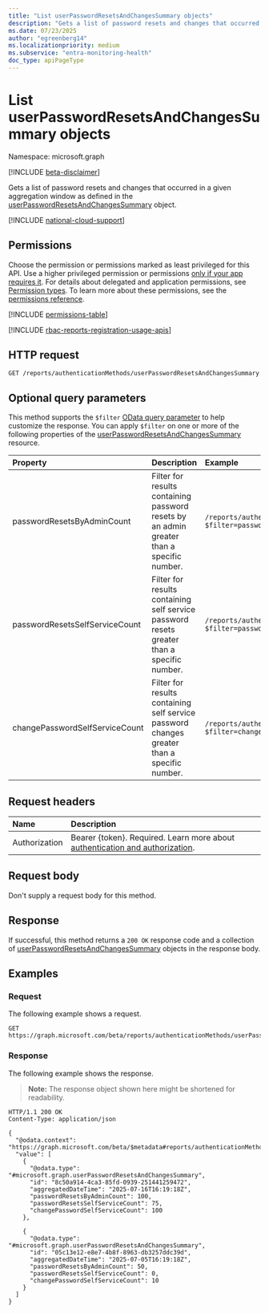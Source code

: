 ```yaml
---
title: "List userPasswordResetsAndChangesSummary objects"
description: "Gets a list of password resets and changes that occurred in a given aggregation window as defined in the userPasswordResetsAndChangesSummary object."
ms.date: 07/23/2025
author: "egreenberg14"
ms.localizationpriority: medium
ms.subservice: "entra-monitoring-health"
doc_type: apiPageType
---
```


# List userPasswordResetsAndChangesSummary objects

Namespace: microsoft.graph

[!INCLUDE [beta-disclaimer](../../includes/beta-disclaimer.md)]

Gets a list of password resets and changes that occurred in a given aggregation window as defined in the [userPasswordResetsAndChangesSummary](../resources/userpasswordresetsandchangessummary.md) object.

[!INCLUDE [national-cloud-support](../../includes/all-clouds.md)]

## Permissions

Choose the permission or permissions marked as least privileged for this API. Use a higher privileged permission or permissions [only if your app requires it](/graph/permissions-overview#best-practices-for-using-microsoft-graph-permissions). For details about delegated and application permissions, see [Permission types](/graph/permissions-overview#permission-types). To learn more about these permissions, see the [permissions reference](/graph/permissions-reference).

<!-- {
  "blockType": "permissions",
  "name": "authenticationmethodsroot-list-userpasswordresetsandchangessummary-permissions"
}
-->
[!INCLUDE [permissions-table](../includes/permissions/authenticationmethodsroot-list-userpasswordresetsandchangessummary-permissions.md)]

[!INCLUDE [rbac-reports-registration-usage-apis](../includes/rbac-for-apis/rbac-reports-registration-usage-apis.md)]

## HTTP request

<!-- {
  "blockType": "ignored"
}
-->
``` http
GET /reports/authenticationMethods/userPasswordResetsAndChangesSummary
```

## Optional query parameters

This method supports the `$filter` [OData query parameter](/graph/query-parameters) to help customize the response. You can apply `$filter` on one or more of the following properties of the [userPasswordResetsAndChangesSummary](../resources/userpasswordresetsandchangessummary.md) resource.

| Property          | Description                                                                                                                     | Example                                                                   |
|:------------------|:--------------------------------------------------------------------------------------------------------------------------------|:--------------------------------------------------------------------------|
| passwordResetsByAdminCount      | Filter for results containing password resets by an admin greater than a specific number. | `/reports/authenticationMethods/userPasswordResetsAndChangesSummary?$filter=passwordResetsByAdminCount gt 10`           |
| passwordResetsSelfServiceCount   | Filter for results containing self service password resets greater than a specific number.                                            | `/reports/authenticationMethods/userPasswordResetsAndChangesSummary?$filter=passwordResetsSelfServiceCount gt 10`        |
| changePasswordSelfServiceCount   | Filter for results containing self service password changes greater than a specific number.                                            | `/reports/authenticationMethods/userPasswordResetsAndChangesSummary?$filter=changePasswordSelfServiceCount gt 10`        |

## Request headers

|Name|Description|
|:---|:---|
|Authorization|Bearer {token}. Required. Learn more about [authentication and authorization](/graph/auth/auth-concepts).|

## Request body

Don't supply a request body for this method.

## Response

If successful, this method returns a `200 OK` response code and a collection of [userPasswordResetsAndChangesSummary](../resources/userpasswordresetsandchangessummary.md) objects in the response body.

## Examples

### Request

The following example shows a request.
<!-- {
  "blockType": "request",
  "name": "list_userpasswordresetsandchangessummary"
}
-->
``` http
GET https://graph.microsoft.com/beta/reports/authenticationMethods/userPasswordResetsAndChangesSummary
```


### Response

The following example shows the response.
>**Note:** The response object shown here might be shortened for readability.
<!-- {
  "blockType": "response",
  "truncated": true,
  "@odata.type": "microsoft.graph.userPasswordResetsAndChangesSummary"
}
-->
``` http
HTTP/1.1 200 OK
Content-Type: application/json

{
  "@odata.context": "https://graph.microsoft.com/beta/$metadata#reports/authenticationMethods/userPasswordResetsAndChangesSummary",  
  "value": [
    {
      "@odata.type": "#microsoft.graph.userPasswordResetsAndChangesSummary",
      "id": "8c50a914-4ca3-85fd-0939-251441259472",
      "aggregatedDateTime": "2025-07-16T16:19:18Z",
      "passwordResetsByAdminCount": 100,
      "passwordResetsSelfServiceCount": 75,
      "changePasswordSelfServiceCount": 100
    },

    {
      "@odata.type": "#microsoft.graph.userPasswordResetsAndChangesSummary",
      "id": "05c13e12-e8e7-4b8f-8963-db3257ddc39d",
      "aggregatedDateTime": "2025-07-05T16:19:18Z",
      "passwordResetsByAdminCount": 50,
      "passwordResetsSelfServiceCount": 0,
      "changePasswordSelfServiceCount": 10
    }    
  ]
}
```

